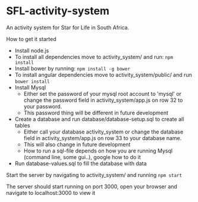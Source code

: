 # SFL-activity-system
An activity system for Star for Life in South Africa.

How to get it started
* Install node.js
* To install all dependencies move to activity_system/ and run: `npm install`
* Install bower by running: `npm install -g bower`
* To install angular dependencies move to activity_system/public/ and run `bower install`
* Install Mysql
  * Either set the password of your mysql root account to 'mysql' or change the password field in activity_system/app.js on row 32 to your password.
  * This password thing will be different in future development
* Create a database and run database/database-setup.sql to create all tables
  * Either call your database activity_system or change the database field in activity_system/app.js on row 33 to your database name.
  * This will also change in future development
  * How to run a sql-file depends on how you are running Mysql (command line, some gui..), google how to do it
* Run database-values.sql to fill the database with data

Start the server by navigating to activity_system/ and running `npm start`

The server should start running on port 3000, open your browser and navigate to localhost:3000 to view it